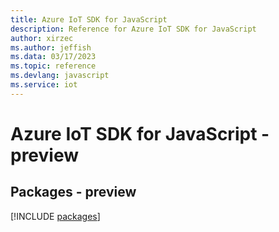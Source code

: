 ```yaml
---
title: Azure IoT SDK for JavaScript
description: Reference for Azure IoT SDK for JavaScript
author: xirzec
ms.author: jeffish
ms.data: 03/17/2023
ms.topic: reference
ms.devlang: javascript
ms.service: iot
---
```

# Azure IoT SDK for JavaScript - preview
## Packages - preview
[!INCLUDE [packages](iot-index.md)]